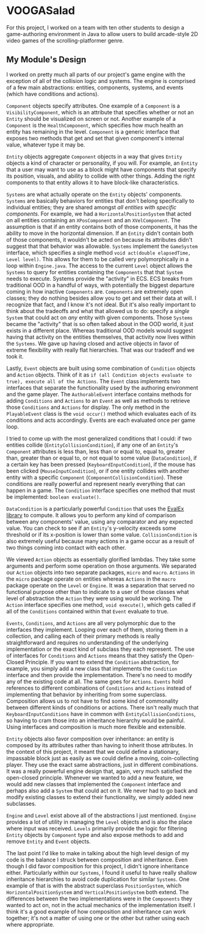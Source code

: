# VOOGASalad
For this project, I worked on a team with ten other students to design a game-authoring environment in Java to allow users to build arcade-style 2D video games of the scrolling-platformer genre.

## My Module's Design
I worked on pretty much all parts of our project's game engine with the exception of all of the collision logic and systems. The engine is comprised of a few main abstractions: entities, components, systems, and events (which have conditions and actions).

`Component` objects specify attributes. One example of a `Component` is a `VisibilityComponent`, which is an attribute that specifies whether or not an `Entity` should be visualized on screen or not. Another example of a `Component` is the `HealthComponent`, which specifies how much health an entity has remaining in the level. `Component` is a generic interface that exposes two methods that get and set that given component's internal value, whatever type it may be.

`Entity` objects aggregate `Component` objects in a way that gives `Entity` objects a kind of character or personality, if you will. For example, an `Entity` that a user may want to use as a block might have components that specify its position, visuals, and ability to collide with other things. Adding the right components to that entity allows it to have block-like characteristics.

`Systems` are what actually operate on the `Entity` objects' components. `Systems` are basically behaviors for entities that don't belong specifically to individual entities; they are shared amongst _all entities with specific components_. For example, we had a `HorizontalPositionSystem` that acted on all entities containing an `XPosComponent` and an `XVelComponent`. The assumption is that if an entity contains both of those components, it has the ability to move in the horizontal dimension. If an `Entity` didn't contain both of those components, it wouldn't be acted on because its attributes didn't suggest that that behavior was allowable. `Systems` implement the `GameSystem` interface, which specifies a single method `void act(double elapsedTime, Level level)`. This allows for them to be called very polymorphically in a loop within `Engine.java`. The access to the current `Level` object allows the `Systems` to query for entities containing the `Components` that that `System` needs to execute. Systems provide the "activity" in ECS. ECS breaks from traditional OOD in a handful of ways, with potentially the biggest departure coming in how inactive `Components` are. `Components` are extremely open classes; they do nothing besides allow you to get and set their data at will. I recognize that fact, and I know it's not ideal. But it's also really important to think about the tradeoffs and what that allowed us to do: specify a _single_ `System` that could act on _any_ entity with given components. Those `Systems` became the "activity" that is so often talked about in the OOD world, it just exists in a different place. Whereas traditional OOD models would suggest having that activity on the entities themselves, that activity now lives within the `Systems`. We gave up having closed and active objects in favor of extreme flexibility with really flat hierarchies. That was our tradeoff and we took it.

Lastly, `Event` objects are built using some combination of `Condition` objects and `Action` objects. Think of it as `if (all Condition objects evaluate to true), execute all of the Actions`. The `Event` class implements two interfaces that separate the functionality used by the authoring environment and the game player. The `AuthorableEvent` interface contains methods for adding `Conditions` and `Actions` to an `Event` as well as methods to retrieve those `Conditions` and `Actions` for display. The only method in the `PlayableEvent` class is the `void occur()` method which evaluates each of its conditions and acts accordingly. Events are each evaluated once per game loop.

I tried to come up with the most generalized conditions that I could: if two entities collide (`EntityCollisionCondition`), if any one of an `Entity`'s `Component` attributes is less than, less than or equal to, equal to, greater than, greater than or equal to, or not equal to some value (`DataCondition`), if a certain key has been pressed (`KeyboardInputCondition`), if the mouse has been clicked (`MouseInputCondition`), or if one entity collides with another entity with a specific `Component` (`ComponentCollisionCondition`). These conditions are really powerful and represent nearly everything that can happen in a game. The `Condition` interface specifies one method that must be implemented: `boolean evaluate()`.

`DataCondition` is a particularly powerful `Condition` that uses the [EvalEx library](https://github.com/uklimaschewski/EvalEx) to compute. It allows you to perform any kind of comparison between any components' value, using any comparator and any expected value. You can check to see if an `Entity`'s y-velocity exceeds some threshold or if its x-position is lower than some value. `CollisionCondition` is also extremely useful because many actions in a game occur as a result of two things coming into contact with each other.

We viewed `Action` objects as essentially glorified lambdas. They take some arguments and perform some operation on those arguments. We separated our `Action` objects into two separate packages, `micro` and `macro`. `Actions` in the `micro` package operate on entities whereas `Actions` in the `macro` package operate on the `Level` or `Engine`. It was a separation that served no functional purpose other than to indicate to a user of those classes what level of abstraction the `Action` they were using would be working. The `Action` interface specifies one method, `void execute()`, which gets called if all of the `Conditions` contained within that `Event` evaluate to true.

`Events`, `Conditions`, and `Actions` are all very polymorphic due to the interfaces they implement. Looping over each of them, storing them in a collection, and calling each of their primary methods is really straightforward and requires no understanding of the underlying implementation or the exact kind of subclass they each represent. The use of interfaces for `Conditions` and `Actions` means that they satisfy the Open-Closed Principle. If you want to extend the `Condition` abstraction, for example, you simply add a new class that implements the `Condition` interface and then provide the implementation. There's no need to modify any of the existing code at all. The same goes for `Actions`. `Events` hold references to different combinations of `Conditions` and `Actions` instead of implementing that behavior by inheriting from some superclass. Composition allows us to not have to find some kind of commonality between different kinds of conditions or actions. There isn't really much that `KeyboardInputConditions` have in common with `EntityCollisionConditions`, so having to cram those into an inheritance hierarchy would be painful. Using interfaces and composition is much more flexible and extensible.

`Entity` objects also favor composition over inheritance: an entity is composed by its attributes rather than having to inherit those attributes. In the context of this project, it meant that we could define a stationary, impassable block just as easily as we could define a  moving, coin-collecting player. They use the exact same abstractions, just in different combinations. It was a really powerful engine design that, again, very much satisfied the open-closed principle. Whenever we wanted to add a new feature, we would add new classes that implemented the `Component` interface and perhaps also add a `System` that could act on it. We never had to go back and modify existing classes to extend their functionality, we simply added new subclasses.

`Engine` and `Level` exist above all of the abstractions I just mentioned. `Engine` provides a lot of utility in managing the `Level` objects and is also the place where input was received. `Levels` primarily provide the logic for filtering `Entity` objects by `Component` type and also expose methods to add and remove `Entity` and `Event` objects.

The last point I'd like to make in talking about the high level design of my code is the balance I struck between composition and inheritance. Even though I did favor composition for this project, I didn't ignore inheritance either. Particularly within our `Systems`, I found it useful to have really shallow inheritance hierarchies to avoid code duplication for similar `Systems`. One example of that is with the abstract superclass `PositionSystem`, which `HorizontalPositionSystem` and `VerticalPositionSystem` both extend. The differences between the two implementations were in the `Components` they wanted to act on, not in the actual mechanics of the implementation itself. I think it's a good example of how composition and inheritance can work together; it's not a matter of using one or the other but rather using each where appropriate.
